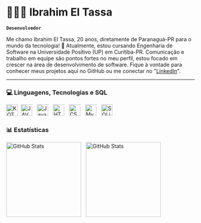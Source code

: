 # 👩🏻‍💻 Ibrahim El Tassa

**`Desenvolvedor`**

Me chamo Ibrahim El Tassa, 20 anos, diretamente de Paranaguá-PR para o mundo da tecnologia! 🚀 Atualmente, estou cursando Engenharia de Software na Universidade Positivo (UP) em Curitiba-PR. Comunicação e trabalho em equipe são pontos fortes no meu perfil, estou focado em crescer na área de desenvolvimento de software. Fique à vontade para conhecer meus projetos aqui no GitHub ou me conectar no "[LinkedIn](https://www.linkedin.com/in/ibrahim-el-tassa-05aba1218/)".


---

### 💻 Linguagens, Tecnologias e SQL


   <img
    align="left" 
    alt="KOTLIN"
    title="KOTLIN" 
    width="31px" 
    style="padding-right: 5px;"
    src="https://cdn.jsdelivr.net/gh/devicons/devicon@latest/icons/kotlin/kotlin-original.svg"
    />
          

   <img
    align="left" 
    alt="JAVA" 
    title="JAVA"
    width="30px" 
    style="padding-right: 10px;"
    src="https://cdn.jsdelivr.net/gh/devicons/devicon@latest/icons/java/java-original.svg" 
    />



<img 
    align="left" 
    alt="JavaScript" 
    title="JavaScript"
    width="30px" 
    style="padding-right: 10px;" 
    src="https://cdn.jsdelivr.net/gh/devicons/devicon@latest/icons/javascript/javascript-original.svg" 
/>

<img 
    align="left" 
    alt="HTML"
    title="HTML" 
    width="30px" 
    style="padding-right: 10px;" 
    src="https://cdn.jsdelivr.net/gh/devicons/devicon@latest/icons/html5/html5-original.svg" 
/>

<img 
    align="left" 
    alt="CSS" 
    title="CSS"
    width="30px" 
    style="padding-right: 10px;" 
    src="https://cdn.jsdelivr.net/gh/devicons/devicon@latest/icons/css3/css3-original.svg" 
/>
          

 <img
    align="left" 
    alt="MySQL" 
    title="MySQL"
    width="30px" 
    style="padding-right: 10px;"
  src="https://cdn.jsdelivr.net/gh/devicons/devicon@latest/icons/mysql/mysql-original.svg" 
  />

  
   <img
    align="left" 
    alt="SQLite" 
    title="SQLite"
    width="30px" 
    style="padding-right: 10px;"
    src="https://cdn.jsdelivr.net/gh/devicons/devicon@latest/icons/sqlite/sqlite-original.svg" 
    />
          


<br/>
<br/>

### 📊 Estatísticas

<p>
  <img 
    align="left" 
    alt="GitHub Stats" 
    height="200" 
    style="padding-right: 10px;" 
    src="https://github-readme-stats.vercel.app/api?username=Ibraeltassa&show_icons=true&theme=tokyonight&include_all_commits=true&locale=pt-br" 
  />

<img 
      align="left" 
      alt="GitHub Stats" 
      height="200" 
      src="https://github-readme-stats.vercel.app/api/top-langs/?username=Ibraeltassa&theme=tokyonight&layout=compact&custom_title=Tecnologias&langs_count=9" 
  />

</p>
